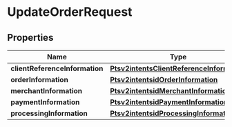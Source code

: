 
# UpdateOrderRequest

## Properties
Name | Type | Description | Notes
------------ | ------------- | ------------- | -------------
**clientReferenceInformation** | [**Ptsv2intentsClientReferenceInformation**](Ptsv2intentsClientReferenceInformation.md) |  |  [optional]
**orderInformation** | [**Ptsv2intentsidOrderInformation**](Ptsv2intentsidOrderInformation.md) |  |  [optional]
**merchantInformation** | [**Ptsv2intentsidMerchantInformation**](Ptsv2intentsidMerchantInformation.md) |  |  [optional]
**paymentInformation** | [**Ptsv2intentsidPaymentInformation**](Ptsv2intentsidPaymentInformation.md) |  |  [optional]
**processingInformation** | [**Ptsv2intentsidProcessingInformation**](Ptsv2intentsidProcessingInformation.md) |  |  [optional]



